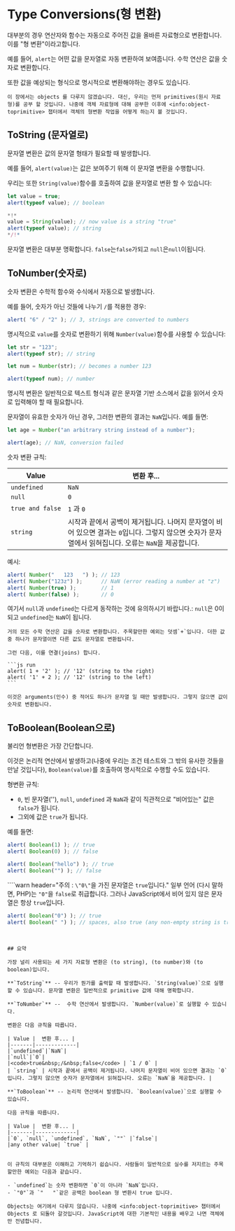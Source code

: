 # Type Conversions(형 변환)

대부분의 경우 연산자와 함수는 자동으로 주어진 값을 올바른 자료형으로 변환합니다. 이를 "형 변환"이라고합니다.

예를 들어, `alert`는 어떤 값을 문자열로 자동 변환하여 보여줍니다. 수학 연산은 값을 숫자로 변환합니다.

또한 값을 예상되는 형식으로 명시적으로 변환해야하는 경우도 있습니다.

```smart header="아직 objects(객체 자료형)에 대해 이야기하지 않습니다."
이 장에서는 objects 를 다루지 않겠습니다. 대신, 우리는 먼저 primitives(원시 자료형)를 공부 할 것입니다. 나중에 객체 자료형에 대해 공부한 이후에 <info:object-toprimitive> 챕터에서 객체의 형변환 작업을 어떻게 하는지 볼 것입니다.
```

## ToString (문자열로)

문자열 변환은 값의 문자열 형태가 필요할 때 발생합니다.

예를 들어, `alert(value)`는 값은 보여주기 위해 이 문자열 변환을 수행합니다.

우리는 또한 `String(value)`함수를 호출하여 값을 문자열로 변환 할 수 있습니다:

```js run
let value = true;
alert(typeof value); // boolean

*!*
value = String(value); // now value is a string "true"
alert(typeof value); // string
*/!*
```

문자열 변환은 대부분 명확합니다. `false`는``false``가되고 ``null``은``null``이됩니다.

## ToNumber(숫자로)

숫자 변환은 수학적 함수와 수식에서 자동으로 발생합니다.

예를 들어, 숫자가 아닌 것들에 나누기 `/`를 적용한 경우:

```js run
alert( "6" / "2" ); // 3, strings are converted to numbers
```

명시적으로 `value`를 숫자로 변환하기 위해 `Number(value)`함수를 사용할 수 있습니다:

```js run
let str = "123";
alert(typeof str); // string

let num = Number(str); // becomes a number 123

alert(typeof num); // number
```

명시적 변환은 일반적으로 텍스트 형식과 같은 문자열 기반 소스에서 값을 읽어서 숫자로 입력해야 할 때 필요합니다.

문자열이 유효한 숫자가 아닌 경우, 그러한 변환의 결과는 `NaN`입니다. 예를 들면:

```js run
let age = Number("an arbitrary string instead of a number");

alert(age); // NaN, conversion failed
```

숫자 변환 규칙:

| Value |  변환 후... |
|-------|-------------|
|`undefined`|`NaN`|
|`null`|`0`|
|<code>true&nbsp;and&nbsp;false</code> | `1` 과 `0` |
| `string` | 시작과 끝에서 공백이 제거됩니다. 나머지 문자열이 비어 있으면 결과는 `0`입니다. 그렇지 않으면 숫자가 문자열에서 읽혀집니다. 오류는 `NaN`을 제공합니다. |

예시:

```js run
alert( Number("   123   ") ); // 123
alert( Number("123z") );      // NaN (error reading a number at "z")
alert( Number(true) );        // 1
alert( Number(false) );       // 0
```

여기서 `null`과 `undefined`는 다르게 동작하는 것에 유의하시기 바랍니다.: `null`은 0이되고 `undefined`는 `NaN`이 됩니다.

````smart header="덧셈'+'은 문자열을 연결합니다."
거의 모든 수학 연산은 값을 숫자로 변환합니다. 주목할만한 예외는 덧셈`+`입니다. 더한 값 중 하나가 문자열이면 다른 값도 문자열로 변환됩니다.

그런 다음, 이를 연결(joins) 합니다.

```js run
alert( 1 + '2' ); // '12' (string to the right)
alert( '1' + 2 ); // '12' (string to the left)
```

이것은 arguments(인수) 중 적어도 하나가 문자열 일 때만 발생합니다. 그렇지 않으면 값이 숫자로 변환됩니다.
````

## ToBoolean(Boolean으로)

불리언 형변환은 가장 간단합니다.

이것은 논리적 연산에서 발생하고(나중에 우리는 조건 테스트와 그 밖의 유사한 것들을 만날 것입니다), `Boolean(value)`를 호출하여 명시적으로 수행할 수도 있습니다.

형변환 규칙:

- `0`, 빈 문자열(''), `null`, `undefined` 과 `NaN`과 같이 직관적으로 "비어있는" 값은 `false`가 됩니다.
- 그외에 값은 `true`가 됩니다.

예를 들면:

```js run
alert( Boolean(1) ); // true
alert( Boolean(0) ); // false

alert( Boolean("hello") ); // true
alert( Boolean("") ); // false
```

````warn header="주의 : `\"0\"`을 가진 문자열은 `true`입니다."
일부 언어 (다시 말하면, PHP)는 `"0"`을 `false`로 취급합니다. 그러나 JavaScript에서 비어 있지 않은 문자열은 항상 `true`입니다.

```js run
alert( Boolean("0") ); // true
alert( Boolean(" ") ); // spaces, also true (any non-empty string is true)
```
````


## 요약 

가장 널리 사용되는 세 가지 자료형 변환은 (to string), (to number)와 (to boolean)입니다.

**`ToString`** -- 우리가 뭔가를 출력할 때 발생합니다. `String(value)`으로 실행할 수 있습니다. 문자열 변환은 일반적으로 primitive 값에 대해 명확합니다.

**`ToNumber`** --  수학 연산에서 발생합니다. `Number(value)`로 실행할 수 있습니다.

변환은 다음 규칙을 따릅니다.

| Value |  변환 후... |
|-------|-------------|
|`undefined`|`NaN`|
|`null`|`0`|
|<code>true&nbsp;/&nbsp;false</code> | `1 / 0` |
| `string` | 시작과 끝에서 공백이 제거됩니다. 나머지 문자열이 비어 있으면 결과는 `0`입니다. 그렇지 않으면 숫자가 문자열에서 읽혀집니다. 오류는 `NaN`을 제공합니다. |

**`ToBoolean`** -- 논리적 연산에서 발생합니다. `Boolean(value)`으로 실행할 수 있습니다.

다음 규칙을 따릅니다.

| Value |  변환 후... |
|-------|-------------|
|`0`, `null`, `undefined`, `NaN`, `""` |`false`|
|any other value| `true` |


이 규칙의 대부분은 이해하고 기억하기 쉽습니다. 사람들이 일반적으로 실수를 저지르는 주목할만한 예외는 다음과 같습니다.

- `undefined`는 숫자 변환하면 `0`이 아니라 `NaN`입니다.
- `"0"`과 `"   "`같은 공백은 boolean 형 변환시 true 입니다.

Objects는 여기에서 다루지 않습니다. 나중에 <info:object-toprimitive> 챕터에서 Objects 로 되돌아 갈것입니다. JavaScript에 대한 기본적인 내용을 배우고 나면 객체에만 전념합니다.
